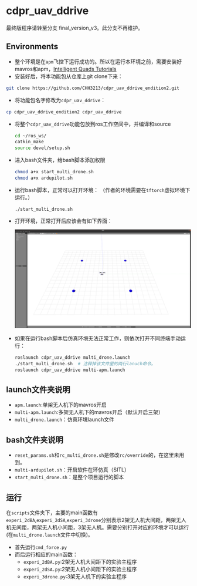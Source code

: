 # cdpr_uav_ddrive

最终版程序请转至分支 final_version_v3。此分支不再维护。

## Environments
- 整个环境是在`apm`飞控下运行成功的。所以在运行本环境之前，需要安装好mavros和apm，[Intelligent Quads Tutorials](https://github.com/Intelligent-Quads/iq_tutorials)
- 安装好后，将本功能包从仓库上git clone下来：
```bash
git clone https://github.com/CHH3213/cdpr_uav_ddrive_endition2.git
```
- 将功能包名字修改为`cdpr_uav_ddrive`：

```bash
cp cdpr_uav_ddrive_endition2 cdpr_uav_ddrive
```

- 将整个`cdpr_uav_ddrive`功能包放到ros工作空间中，并编译和source

  ```bash
  cd ~/ros_ws/
  catkin_make
  source devel/setup.sh
  ```

- 进入bash文件夹，给bash脚本添加权限

  ```bash
  chmod a+x start_multi_drone.sh
  chmod a+x ardupilot.sh
  ```


- 运行bash脚本，正常可以打开环境：
  （作者的环境需要在`tftorch`虚拟环境下运行。）
  ```
  ./start_multi_drone.sh
  ```

- 打开环境，正常打开后应该会有如下界面：

  <img src="./worlds/fig/env3.png" alt="world" style="zoom:150%;" />

- 如果在运行bash脚本后仿真环境无法正常工作，则依次打开不同终端手动运行：
  ```bash
  roslaunch cdpr_uav_ddrive multi_drone.launch
  ./start_multi_drone.sh  # 注释掉该文件里的两行lanuch命令。
  roslaunch cdpr_uav_ddrive multi-apm.launch
  ```


## launch文件夹说明
- `apm.launch`:单架无人机下的mavros开启
- `multi-apm.launch`:多架无人机下的mavros开启（默认开启三架）
- `multi_drone.launch`：仿真环境launch文件

## bash文件夹说明
- `reset_params.sh`和`rc_multi_drone.sh`是修改`rc/override`的，在这里未用到。
- `multi-ardupilot.sh`：开启软件在环仿真（SITL）
- `start_multi_drone.sh`：是整个项目运行的脚本
## 运行

在`scripts`文件夹下，主要的main函数有`experi_2dBA`,`experi_2dSA`,`experi_3drone`分别表示2架无人机大间距，两架无人机无间距，两架无人机小间距，3架无人机。需要分别打开对应的环境才可以运行(在`multi_drone.launch`文件中切换)。
- 首先运行`cmd_force.py`
- 而后运行相应的main函数：
  - `experi_2dBA.py`:2架无人机大间距下的实验主程序
  - `experi_2dSA.py`:2架无人机小间距下的实验主程序
  - `experi_3drone.py`:3架无人机下的实验主程序

